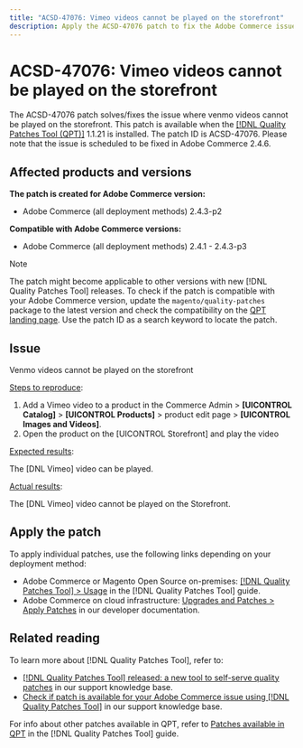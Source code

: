 ```yaml
---
title: "ACSD-47076: Vimeo videos cannot be played on the storefront"
description: Apply the ACSD-47076 patch to fix the Adobe Commerce issue where venmo videos cannot be played on the storefront
---
```


# ACSD-47076: Vimeo videos cannot be played on the storefront

The ACSD-47076 patch solves/fixes the issue where venmo videos cannot be played on the storefront. This patch is available when the [[!DNL Quality Patches Tool (QPT)]](/help/announcements/adobe-commerce-announcements/magento-quality-patches-released-new-tool-to-self-serve-quality-patches.md) 1.1.21 is installed. The patch ID is ACSD-47076. Please note that the issue is scheduled to be fixed in Adobe Commerce 2.4.6.

## Affected products and versions

**The patch is created for Adobe Commerce version:**

* Adobe Commerce (all deployment methods) 2.4.3-p2

**Compatible with Adobe Commerce versions:**

* Adobe Commerce (all deployment methods) 2.4.1 - 2.4.3-p3

>[!NOTE]
>
>The patch might become applicable to other versions with new [!DNL Quality Patches Tool] releases. To check if the patch is compatible with your Adobe Commerce version, update the `magento/quality-patches` package to the latest version and check the compatibility on the [QPT landing page](https://experienceleague.adobe.com/tools/commerce-quality-patches/index.html). Use the patch ID as a search keyword to locate the patch.

## Issue

Venmo videos cannot be played on the storefront

<u>Steps to reproduce</u>:

1. Add a Vimeo video to a product in the Commerce Admin > **[UICONTROL Catalog]** > **[UICONTROL Products]** > product edit page > **[UICONTROL Images and Videos]**.
1. Open the product on the [UICONTROL Storefront] and play the video

<u>Expected results</u>:

The [DNL Vimeo] video can be played.

<u>Actual results</u>:

The [DNL Vimeo] video cannot be played on the Storefront.

## Apply the patch

To apply individual patches, use the following links depending on your deployment method:

* Adobe Commerce or Magento Open Source on-premises: [[!DNL Quality Patches Tool] > Usage](https://experienceleague.adobe.com/docs/commerce-operations/tools/quality-patches-tool/usage.html) in the [!DNL Quality Patches Tool] guide.
* Adobe Commerce on cloud infrastructure: [Upgrades and Patches > Apply Patches](https://devdocs.magento.com/cloud/project/project-patch.html) in our developer documentation.

## Related reading

To learn more about [!DNL Quality Patches Tool], refer to:

* [[!DNL Quality Patches Tool] released: a new tool to self-serve quality patches](/help/announcements/adobe-commerce-announcements/magento-quality-patches-released-new-tool-to-self-serve-quality-patches.md) in our support knowledge base.
* [Check if patch is available for your Adobe Commerce issue using [!DNL Quality Patches Tool]](/help/support-tools/patches-available-in-qpt-tool/check-patch-for-magento-issue-with-magento-quality-patches.md) in our support knowledge base.

For info about other patches available in QPT, refer to [Patches available in QPT](https://experienceleague.adobe.com/tools/commerce-quality-patches/index.html) in the [!DNL Quality Patches Tool] guide.
